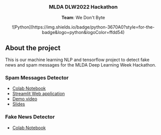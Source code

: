 

<div align="center">
  <h3 align="center">MLDA DLW2022 Hackathon</h3>
  <p align="center"><b>Team</b>: We Don't Byte</p>
  <div>
    ![Python](https://img.shields.io/badge/python-3670A0?style=for-the-badge&logo=python&logoColor=ffdd54)
  </div>
</div>

## About the project
This is our machine learning NLP and tensorflow project to detect fake news and spam messages for the MLDA Deep Learning Week Hackathon.

### Spam Messages Detector

- [Colab Notebook](https://colab.research.google.com/drive/1ZxDk8bp82HacuiUyDXPw2Illugd3SlFk?usp=sharing)
- [Streamlit Web application](https://a-alviento-mlda-deep-learning-week-hackathon-webapp-uwmzhh.streamlitapp.com/)
- [Demo video](https://youtu.be/op2V9PG9vpQ)
- [Slides](https://docs.google.com/presentation/d/1ZbYgrCt6HozJUwYfE8aAiuh0UEIb-K9q5oB7TGWj_Dk/edit?usp=sharing)

### Fake News Detector
- [Colab Notebook](https://colab.research.google.com/drive/1vRE473YjMeQdyyGFXGF0domuooqnQSzb)
